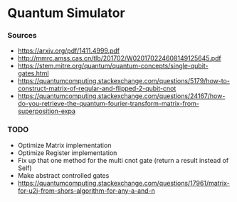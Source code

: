 # Quantum Simulator

### Sources
- https://arxiv.org/pdf/1411.4999.pdf
- http://mmrc.amss.cas.cn/tlb/201702/W020170224608149125645.pdf
- https://stem.mitre.org/quantum/quantum-concepts/single-qubit-gates.html
- https://quantumcomputing.stackexchange.com/questions/5179/how-to-construct-matrix-of-regular-and-flipped-2-qubit-cnot
- https://quantumcomputing.stackexchange.com/questions/24167/how-do-you-retrieve-the-quantum-fourier-transform-matrix-from-superposition-expa

### TODO
- Optimize Matrix implementation
- Optimize Register implementation
- Fix up that one method for the multi cnot gate (return a result instead of Self)
- Make abstract controlled gates
- https://quantumcomputing.stackexchange.com/questions/17961/matrix-for-u2j-from-shors-algorithm-for-any-a-and-n